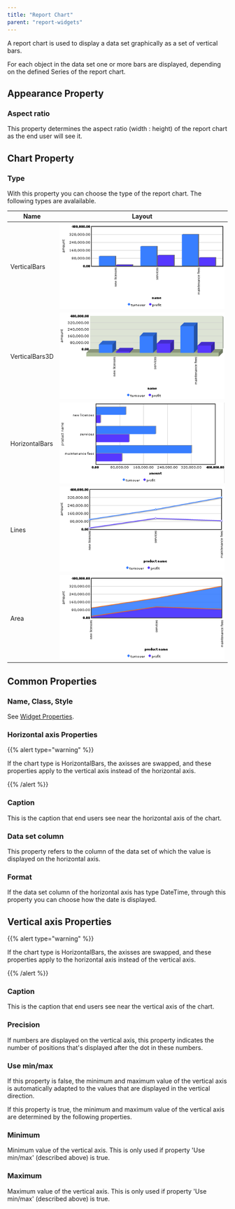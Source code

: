 ```yaml
---
title: "Report Chart"
parent: "report-widgets"
---
```



A report chart is used to display a data set graphically as a set of vertical bars.

For each object in the data set one or more bars are displayed, depending on the defined Series of the report chart.

## Appearance Property

### Aspect ratio

This property determines the aspect ratio (width : height) of the report chart as the end user will see it.

## Chart Property

### Type

With this property you can choose the type of the report chart. The following types are avalailable.

Name           | Layout
-------------- | ----------------------------------
VerticalBars   | ![](attachments/524337/688226.png)
VerticalBars3D | ![](attachments/524337/688227.png)
HorizontalBars | ![](attachments/524337/688228.png)
Lines          | ![](attachments/524337/688229.png)
Area           | ![](attachments/524337/688223.png)


## Common Properties

### Name, Class, Style

See [Widget Properties](common-widget-properties).

### Horizontal axis Properties

{{% alert type="warning" %}}

If the chart type is HorizontalBars, the axisses are swapped, and these properties apply to the vertical axis instead of the horizontal axis.

{{% /alert %}}

### Caption

This is the caption that end users see near the horizontal axis of the chart.

### Data set column

This property refers to the column of the data set of which the value is displayed on the horizontal axis.

### Format

If the data set column of the horizontal axis has type DateTime, through this property you can choose how the date is displayed.

## Vertical axis Properties

{{% alert type="warning" %}}

If the chart type is HorizontalBars, the axisses are swapped, and these properties apply to the horizontal axis instead of the vertical axis.

{{% /alert %}}

### Caption

This is the caption that end users see near the vertical axis of the chart.

### Precision

If numbers are displayed on the vertical axis, this property indicates the number of positions that's displayed after the dot in these numbers.

### Use min/max

If this property is false, the minimum and maximum value of the vertical axis is automatically adapted to the values that are displayed in the vertical direction.

If this property is true, the minimum and maximum value of the vertical axis are determined by the following properties.

### Minimum

Minimum value of the vertical axis. This is only used if property 'Use min/max' (described above) is true.

### Maximum

Maximum value of the vertical axis. This is only used if property 'Use min/max' (described above) is true.
